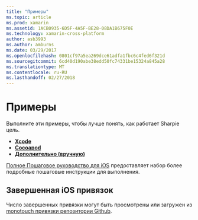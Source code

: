 ```yaml
---
title: "Примеры"
ms.topic: article
ms.prod: xamarin
ms.assetid: 1ACB0935-6D5F-4A5F-BE28-08DA1B675F0E
ms.technology: xamarin-cross-platform
author: asb3993
ms.author: amburns
ms.date: 03/29/2017
ms.openlocfilehash: 0801cf97a5ea269dce61adfa1fbc6c4fed6f321d
ms.sourcegitcommit: 6cd40d190abe38edd50fc74331be15324a845a28
ms.translationtype: MT
ms.contentlocale: ru-RU
ms.lasthandoff: 02/27/2018
---
```

# <a name="examples"></a>Примеры

Выполните эти примеры, чтобы лучше понять, как работает Sharpie цель.

- [**Xcode**](xcode.md)
- [**Cocoapod**](cocoapod.md)
- [**Дополнительно (вручную)**](advanced.md)

[Полное Пошаговое руководство для iOS](~/ios/platform/binding-objective-c/walkthrough.md) предоставляет набор более подробные пошаговые инструкции для выполнения.

## <a name="completed-ios-bindings"></a>Завершенная iOS привязок

Число завершенных привязки могут быть просмотрены или загружен из [monotouch привязки репозитории Github](https://github.com/mono/monotouch-bindings/).

